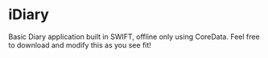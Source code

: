 # iDiary
Basic Diary application built in SWIFT, offline only using CoreData.
Feel free to download and modify this as you see fit!
